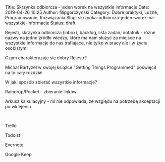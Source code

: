 Title: Skrzynka odbiorcza - jeden worek na wszystkie informacje
Date: 2019-04-26 10:25
Author: filipgorczynski
Category: Dobre praktyki, Luźne, Programowanie, Rozwiązania
Slug: skrzynka-odbiorcza-jeden-worek-na-wszystkie-informacje
Status: draft

Rejestr, skrzynka odbiorcza (inbox), backlog, lista zadań, notatnik - różne nazwy na jedno źródło wiedzy, które ma nam służyć za miejsce na wszystkie informacje do nas trafiające, nie tylko w pracy ale i w życiu osobistym.

Czym charakteryzuje się dobry Rejestr?

Michał Bartyzel w swojej książce "Getting Things Programmed" poświęcił na to cały rozdział.

W jaki sposób zbierać wszystkie informacje?

Raindrop/Pocket - zbieranie linków

Arkusz kalkulacyjny - mi nie odpowiada, ze względu na potrzebę akceptacji po wklejeniu

 

Trello

Todoist

Evernote

Google Keep

 

 
